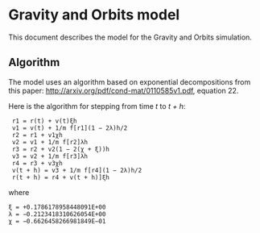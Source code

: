 # Gravity and Orbits model

This document describes the model for the Gravity and Orbits simulation.


## Algorithm

The model uses an algorithm based on exponential decompositions from this paper: http://arxiv.org/pdf/cond-mat/0110585v1.pdf, equation 22.

Here is the algorithm for stepping from time *t* to *t + h*:

```
 r1 = r(t) + v(t)ξh
 v1 = v(t) + 1/m f[r1](1 − 2λ)h/2
 r2 = r1 + v1χh
 v2 = v1 + 1/m f[r2]λh
 r3 = r2 + v2(1 − 2(χ + ξ))h
 v3 = v2 + 1/m f[r3]λh
 r4 = r3 + v3χh
 v(t + h) = v3 + 1/m f[r4](1 − 2λ)h/2
 r(t + h) = r4 + v(t + h)]ξh
```

where

```
ξ = +0.1786178958448091E+00
λ = −0.2123418310626054E+00
χ = −0.6626458266981849E−01
```
